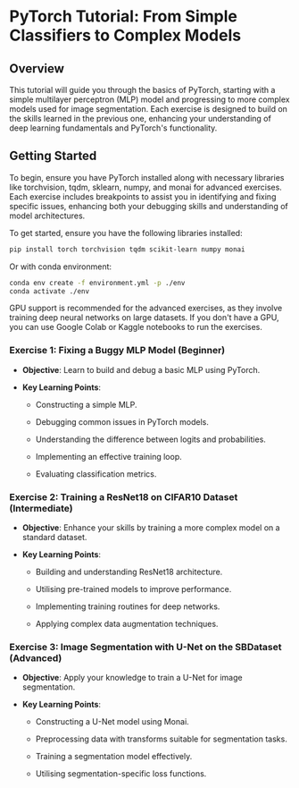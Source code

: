
PyTorch Tutorial: From Simple Classifiers to Complex Models
===========================================================

Overview
--------

This tutorial will guide you through the basics of PyTorch, starting with a simple multilayer perceptron (MLP) model and progressing to more complex models used for image segmentation. Each exercise is designed to build on the skills learned in the previous one, enhancing your understanding of deep learning fundamentals and PyTorch's functionality.

Getting Started
---------------

To begin, ensure you have PyTorch installed along with necessary libraries like torchvision, tqdm, sklearn, numpy, and monai for advanced exercises. Each exercise includes breakpoints to assist you in identifying and fixing specific issues, enhancing both your debugging skills and understanding of model architectures.

To get started, ensure you have the following libraries installed:

```bash
pip install torch torchvision tqdm scikit-learn numpy monai
```

Or with conda environment:

```bash
conda env create -f environment.yml -p ./env
conda activate ./env
```

GPU support is recommended for the advanced exercises, as they involve training deep neural networks on large datasets.
If you don't have a GPU, you can use Google Colab or Kaggle notebooks to run the exercises.

### Exercise 1: Fixing a Buggy MLP Model (Beginner)

*   **Objective**: Learn to build and debug a basic MLP using PyTorch.
    
*   **Key Learning Points**:
    
    *   Constructing a simple MLP.
        
    *   Debugging common issues in PyTorch models.
        
    *   Understanding the difference between logits and probabilities.
        
    *   Implementing an effective training loop.
        
    *   Evaluating classification metrics.
        

### Exercise 2: Training a ResNet18 on CIFAR10 Dataset (Intermediate)

*   **Objective**: Enhance your skills by training a more complex model on a standard dataset.
    
*   **Key Learning Points**:
    
    *   Building and understanding ResNet18 architecture.
        
    *   Utilising pre-trained models to improve performance.
        
    *   Implementing training routines for deep networks.
        
    *   Applying complex data augmentation techniques.
        

### Exercise 3: Image Segmentation with U-Net on the SBDataset (Advanced)

*   **Objective**: Apply your knowledge to train a U-Net for image segmentation.
    
*   **Key Learning Points**:
    
    *   Constructing a U-Net model using Monai.
        
    *   Preprocessing data with transforms suitable for segmentation tasks.
        
    *   Training a segmentation model effectively.
        
    *   Utilising segmentation-specific loss functions.
        

